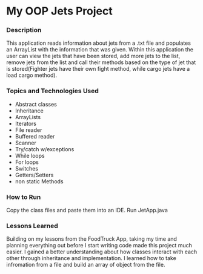 # My OOP Jets Project



### Description
This application reads information about jets from a .txt file and populates an ArrayList with the information that was given. Within this application 
the user can view the jets that have been stored, add more jets to the list, remove jets from the list and call their methods
based on the type of jet that is stored(Fighter jets have their own fight method, while cargo jets have a load cargo method). 


### Topics and Technologies Used
* Abstract classes
* Inheritance
* ArrayLists
* Iterators
* File reader
* Buffered reader
* Scanner
* Try/catch w/exceptions
* While loops
* For loops
* Switches
* Getters/Setters
* non static Methods


### How to Run
Copy the class files and paste them into an IDE. Run JetApp.java

### Lessons Learned
Building on my lessons from the FoodTruck App, taking my time and planning everything out before I start writing code made this project
much easier. I gained a better understanding about how classes interact with each other through inheritance and implementation. I learned how to
take infromation from a file and build an array of object from the file. 
